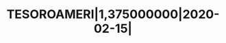 ---
layout: asset
title: TESOROAMERI|1,375000000|2020-02-15|                         
isin: US912828W226
---